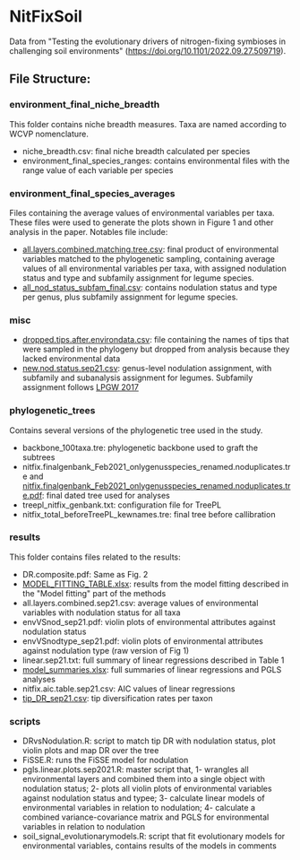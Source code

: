 # NitFixSoil
Data from "Testing the evolutionary drivers of nitrogen-fixing symbioses in challenging soil environments" (https://doi.org/10.1101/2022.09.27.509719).

## File Structure:

### environment_final_niche_breadth
This folder contains niche breadth measures. Taxa are named according to WCVP nomenclature.

* niche_breadth.csv: final niche breadth calculated per species
* environment_final_species_ranges: contains environmental files with the range value of each variable per species

### environment_final_species_averages 
Files containing the average values of environmental variables per taxa. These files were used to generate the plots shown in Figure 1 and other analysis in the paper. Notables file include:

* [all.layers.combined.matching.tree.csv](https://github.com/carol-siniscalchi/NitFixSoil/blob/main/environment_final_species_averages/all.layers.combined.matching.tree.csv): final product of environmental variables matched to the phylogenetic sampling, containing average values of all environmental variables per taxa, with assigned nodulation status and type and subfamily assignment for legume species. 
* [all_nod_status_subfam_final.csv](https://github.com/carol-siniscalchi/NitFixSoil/blob/main/environment_final_species_averages/all_nod_status_subfam_final.csv): contains nodulation status and type per genus, plus subfamily assignment for legume species.

### misc

* [dropped.tips.after.environdata.csv](https://github.com/carol-siniscalchi/NitFixSoil/blob/main/misc/dropped.tips.after.environdata.csv): file containing the names of tips that were sampled in the phylogeny but dropped from analysis because they lacked environmental data
* [new.nod.status.sep21.csv](https://github.com/carol-siniscalchi/NitFixSoil/blob/main/misc/new.nod.status.sep21.csv): genus-level nodulation assignment, with subfamily and subanalysis assignment for legumes. Subfamily assignment follows [LPGW 2017](https://doi.org/10.12705/661.3)

### phylogenetic_trees
Contains several versions of the phylogenetic tree used in the study.

* backbone_100taxa.tre: phylogenetic backbone used to graft the subtrees
* nitfix.finalgenbank_Feb2021_onlygenusspecies_renamed.noduplicates.tre and [nitfix.finalgenbank_Feb2021_onlygenusspecies_renamed.noduplicates.tre.pdf](https://github.com/carol-siniscalchi/NitFixSoil/blob/main/phylogenetic_trees/nitfix.finalgenbank_Feb2021_onlygenusspecies_renamed.noduplicates.tre.pdf): final dated tree used for analyses
* treepl_nitfix_genbank.txt: configuration file for TreePL
* nitfix_total_beforeTreePL_kewnames.tre: final tree before callibration

### results
This folder contains files related to the results:

* DR.composite.pdf: Same as Fig. 2
* [MODEL_FITTING_TABLE.xlsx](https://github.com/carol-siniscalchi/NitFixSoil/blob/main/results/MODEL_FITTING_TABLE.xlsx): results from the model fitting described in the "Model fitting" part of the methods
* all.layers.combined.sep21.csv: average values of environmental variables with nodulation status for all taxa
* envVSnod_sep21.pdf: violin plots of environmental attributes against nodulation status
* envVSnodtype_sep21.pdf: violin plots of environmental attributes against nodulation type (raw version of Fig 1)
* linear.sep21.txt: full summary of linear regressions described in Table 1
* [model_summaries.xlsx](https://github.com/carol-siniscalchi/NitFixSoil/blob/main/results/model_summaries.xlsx): full summaries of linear regressions and PGLS analyses
* nitfix.aic.table.sep21.csv: AIC values of linear regressions
* [tip_DR_sep21.csv](https://github.com/carol-siniscalchi/NitFixSoil/blob/main/results/tip_DR_sep21.csv): tip diversification rates per taxon

### scripts
* DRvsNodulation.R: script to match tip DR with nodulation status, plot violin plots and map DR over the tree
* FiSSE.R: runs the FiSSE model for nodulation
* pgls.linear.plots.sep2021.R: master script that, 1- wrangles all environmental layers and combined them into a single object with nodulation status; 2- plots all violin plots of environmental variables against nodulation status and typee; 3- calculate linear models of environmental variables in relation to nodulation; 4- calculate a combined variance-covariance matrix and PGLS for environmental variables in relation to nodulation
* soil_signal_evolutionarymodels.R: script that fit evolutionary models for environmental variables, contains results of the models in comments

















